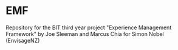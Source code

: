 # EMF
Repository for the BIT third year project "Experience Management Framework" by Joe Sleeman and Marcus Chia for Simon Nobel (EnvisageNZ)
